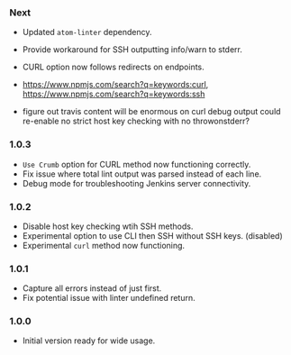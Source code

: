 ### Next
- Updated `atom-linter` dependency.
- Provide workaround for SSH outputting info/warn to stderr.
- CURL option now follows redirects on endpoints.

- https://www.npmjs.com/search?q=keywords:curl, https://www.npmjs.com/search?q=keywords:ssh
- figure out travis
content will be enormous on curl debug output
could re-enable no strict host key checking with no throwonstderr?

### 1.0.3
- `Use Crumb` option for CURL method now functioning correctly.
- Fix issue where total lint output was parsed instead of each line.
- Debug mode for troubleshooting Jenkins server connectivity.

### 1.0.2
- Disable host key checking wtih SSH methods.
- Experimental option to use CLI then SSH without SSH keys. (disabled)
- Experimental `curl` method now functioning.

### 1.0.1
- Capture all errors instead of just first.
- Fix potential issue with linter undefined return.

### 1.0.0
- Initial version ready for wide usage.
